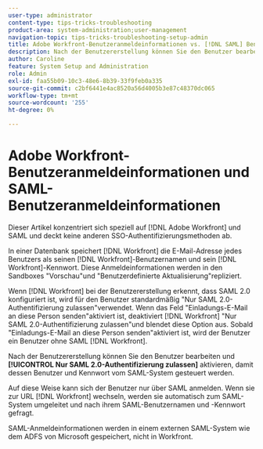 ```yaml
---
user-type: administrator
content-type: tips-tricks-troubleshooting
product-area: system-administration;user-management
navigation-topic: tips-tricks-troubleshooting-setup-admin
title: Adobe Workfront-Benutzeranmeldeinformationen vs. [!DNL SAML] Benutzeranmeldeinformationen
description: Nach der Benutzererstellung können Sie den Benutzer bearbeiten und "Nur SAML 2.0-Authentifizierung zulassen"aktivieren, damit dessen Benutzer und Kennwort vom SAML-System gesteuert werden. Wenn diese Option aktiviert ist, darf sich der Benutzer nur über SAML anmelden. Wenn sie zur  [!DNL Workfront] URL wechseln, werden sie automatisch zum SAML-System umgeleitet und nach ihrem SAML-Benutzernamen und -Kennwort gefragt.
author: Caroline
feature: System Setup and Administration
role: Admin
exl-id: faa55b09-10c3-48e6-8b39-33f9feb0a335
source-git-commit: c2bf6441e4ac8520a56d4005b3e87c48370dc065
workflow-type: tm+mt
source-wordcount: '255'
ht-degree: 0%

---
```


# Adobe Workfront-Benutzeranmeldeinformationen und SAML-Benutzeranmeldeinformationen

Dieser Artikel konzentriert sich speziell auf [!DNL Adobe Workfront] und SAML und deckt keine anderen SSO-Authentifizierungsmethoden ab.

In einer Datenbank speichert [!DNL Workfront] die E-Mail-Adresse jedes Benutzers als seinen [!DNL Workfront]-Benutzernamen und sein [!DNL Workfront]-Kennwort. Diese Anmeldeinformationen werden in den Sandboxes &quot;Vorschau&quot;und &quot;Benutzerdefinierte Aktualisierung&quot;repliziert.

Wenn [!DNL Workfront] bei der Benutzererstellung erkennt, dass SAML 2.0 konfiguriert ist, wird für den Benutzer standardmäßig &quot;Nur SAML 2.0-Authentifizierung zulassen&quot;verwendet. Wenn das Feld &quot;Einladungs-E-Mail an diese Person senden&quot;aktiviert ist, deaktiviert [!DNL Workfront] &quot;Nur SAML 2.0-Authentifizierung zulassen&quot;und blendet diese Option aus. Sobald &quot;Einladungs-E-Mail an diese Person senden&quot;aktiviert ist, wird der Benutzer ein Benutzer ohne SAML [!DNL Workfront].

Nach der Benutzererstellung können Sie den Benutzer bearbeiten und **[!UICONTROL Nur SAML 2.0-Authentifizierung zulassen]** aktivieren, damit dessen Benutzer und Kennwort vom SAML-System gesteuert werden.

Auf diese Weise kann sich der Benutzer nur über SAML anmelden. Wenn sie zur URL [!DNL Workfront] wechseln, werden sie automatisch zum SAML-System umgeleitet und nach ihrem SAML-Benutzernamen und -Kennwort gefragt.

SAML-Anmeldeinformationen werden in einem externen SAML-System wie dem ADFS von Microsoft gespeichert, nicht in Workfront.
